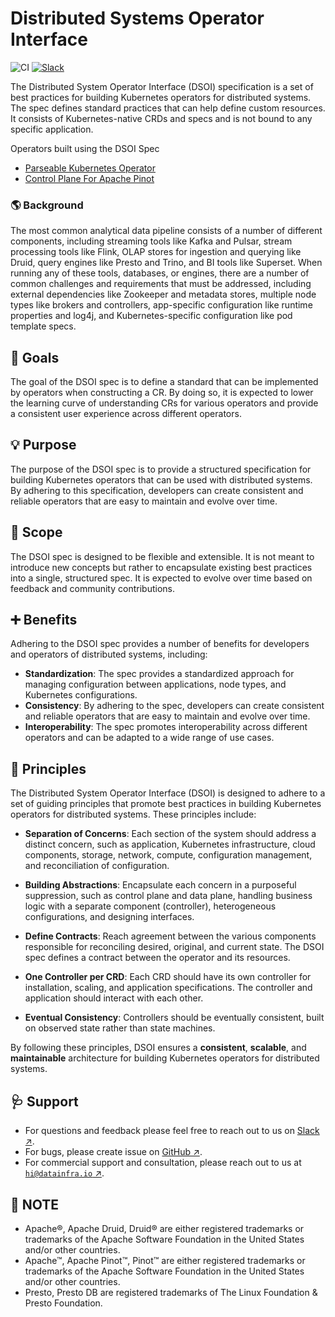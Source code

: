 # Distributed Systems Operator Interface

![CI](https://github.com/datainfrahq/dsoi-spec/workflows/CI/badge.svg) [![Slack](https://img.shields.io/badge/slack-brightgreen.svg?logo=slack&label=Community&style=flat&color=%2373DC8C&)](https://launchpass.com/datainfra-workspace) 

</div>

The Distributed System Operator Interface (DSOI) specification is a set of best practices for building Kubernetes operators for distributed systems. The spec defines standard practices that can help define custom resources. It consists of Kubernetes-native CRDs and specs and is not bound to any specific application.


Operators built using the DSOI Spec
- [Parseable Kubernetes Operator](https://github.com/parseablehq/operator)
- [Control Plane For Apache Pinot](https://github.com/datainfrahq/pinot-operator)

### :earth_americas: Background

The most common analytical data pipeline consists of a number of different components, including streaming tools like Kafka and Pulsar, stream processing tools like Flink, OLAP stores for ingestion and querying like Druid, query engines like Presto and Trino, and BI tools like Superset. When running any of these tools, databases, or engines, there are a number of common challenges and requirements that must be addressed, including external dependencies like Zookeeper and metadata stores, multiple node types like brokers and controllers, app-specific configuration like runtime properties and log4j, and Kubernetes-specific configuration like pod template specs.

## :dart: Goals

The goal of the DSOI spec is to define a standard that can be implemented by operators when constructing a CR. By doing so, it is expected to lower the learning curve of understanding CRs for various operators and provide a consistent user experience across different operators.

## :bulb: Purpose

The purpose of the DSOI spec is to provide a structured specification for building Kubernetes operators that can be used with distributed systems. By adhering to this specification, developers can create consistent and reliable operators that are easy to maintain and evolve over time.

## :mag_right: Scope

The DSOI spec is designed to be flexible and extensible. It is not meant to introduce new concepts but rather to encapsulate existing best practices into a single, structured spec. It is expected to evolve over time based on feedback and community contributions.

## :heavy_plus_sign: Benefits

Adhering to the DSOI spec provides a number of benefits for developers and operators of distributed systems, including:
- **Standardization**: The spec provides a standardized approach for managing configuration between applications, node types, and Kubernetes configurations.
- **Consistency**: By adhering to the spec, developers can create consistent and reliable operators that are easy to maintain and evolve over time.
- **Interoperability**: The spec promotes interoperability across different operators and can be adapted to a wide range of use cases.

## 🚩 Principles

The Distributed System Operator Interface (DSOI) is designed to adhere to a set of guiding principles that promote best practices in building Kubernetes operators for distributed systems. These principles include:

- **Separation of Concerns**: Each section of the system should address a distinct concern, such as application, Kubernetes infrastructure, cloud components, storage, network, compute, configuration management, and reconciliation of configuration.

- **Building Abstractions**: Encapsulate each concern in a purposeful suppression, such as control plane and data plane, handling business logic with a separate component (controller), heterogeneous configurations, and designing interfaces.

- **Define Contracts**: Reach agreement between the various components responsible for reconciling desired, original, and current state. The DSOI spec defines a contract between the operator and its resources.

- **One Controller per CRD**: Each CRD should have its own controller for installation, scaling, and application specifications. The controller and application should interact with each other.

- **Eventual Consistency**: Controllers should be eventually consistent, built on observed state rather than state machines.

By following these principles, DSOI ensures a **consistent**, **scalable**, and **maintainable** architecture for building Kubernetes operators for distributed systems.

## :stethoscope: Support

- For questions and feedback please feel free to reach out to us on [Slack ↗︎](https://launchpass.com/datainfra-workspace).
- For bugs, please create issue on [GitHub ↗︎](https://github.com/datainfrahq/dsoi-spec/issues).
- For commercial support and consultation, please reach out to us at [`hi@datainfra.io` ↗︎](mailto:hi@datainfra.io).

 
## :notebook_with_decorative_cover: NOTE

- Apache®, Apache Druid, Druid® are either registered trademarks or trademarks of the Apache Software Foundation in the United States and/or other countries.
- Apache™, Apache Pinot™, Pinot™ are either registered trademarks or trademarks of the Apache Software Foundation in the United States and/or other countries.
- Presto, Presto DB are registered trademarks of The Linux Foundation & Presto Foundation.
